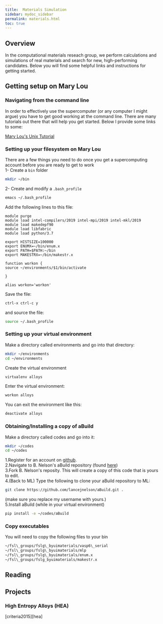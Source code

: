 ```yaml
---
title:  Materials Simulation
sidebar: mydoc_sidebar
permalink: materials.html
toc: true
---
```



## Overview

In the computational materials reseach group, we perform calculations
and simulations of real materials and search for new, high-performing
candidates.  Below you will find some helpful links and instructions
for getting started.  

## Getting setup on Mary Lou

###  Navigating from the command line
In order to effectively use the supercomputer (or any computer I might
argue) you have to get good working at the command line.  There are
many tutorials out there that will help you get started.  Below I
provide some links to some:

[Mary Lou's Unix Tutorial][mlunixtutorial]

### Setting up your filesystem on Mary Lou
There are a few things you need to do once you get a supercomputing
account before you are ready to get to work  
1- Create a `bin` folder
``` bash
mkdir ~/bin
```
2- Create and modify a `.bash_profile`
``` bash
emacs ~/.bash_profile
```
Add the following lines to this file:
```
module purge
module load intel-compilers/2019 intel-mpi/2019 intel-mkl/2019
module load makedepf90
module load libfabric
module load python/3.7

export HISTSIZE=100000
export ENUMX=~/bin/enum.x
export PATH=$PATH:~/bin
export MAKESTRX=~/bin/makestr.x

function workon {
source ~/environments/$1/bin/activate

}

alias workon='workon'
```

Save the file:
``` bash
ctrl-x ctrl-c y
```
and source the file:
``` bash
source ~/.bash_profile
```

### Setting up your virtual environment
Make a directory called environments and go into that directory:
``` bash
mkdir ~/environments
cd ~/environments
```
Create the virtual environment
``` bash
virtualenv alloys 
```

Enter the virtual environment:
``` bash
workon alloys 
```

You can exit the environment like this:
``` bash
deactivate alloys 
```



### Obtaining/Installing a copy of aBuild
Make a directory called codes and go into it:
``` bash
mkdir ~/codes
cd ~/codes
```

1.Register for an account on [github][gh].  
2.Navigate to B. Nelson's aBuild repository (found [here][ljnabuild])  
3.Fork B. Nelson's reposity.  This will create a copy of this code
that is yours to edit.  
4.(Back to ML)  Type the following to clone your aBuild repository to
ML:  
```bash
git clone https://github.com/lancejnelson/aBuild.git .
```  
(make sure you replace my username with yours.)  
5.Install aBuild (while in your virtual environment)
```bash
pip install -e ~/codes/aBuild
```


### Copy executables
You will need to copy the following files to your bin

``` bash
~/fsl\_groups/fslg\_byuimaterials/vasp6\_serial
~/fsl\_groups/fslg\_byuimaterials/mlp
~/fsl\_groups/fslg\_byuimaterials/enum.x
~/fsl\_groups/fslg_byuimaterials/makestr.x


```
## Reading

## Projects

### High Entropy Alloys (HEA)

[criteria2015][hea]



[criteria2015]: https://journals.aps.org/prx/abstract/10.1103/PhysRevX.5.011041  
[mlunixtutorial]: https://rc.byu.edu/documentation/unix-tutorial/  
[gh]:https://www.github.com
[ljnabuild]: https://github.com/lancejnelson/aBuild
